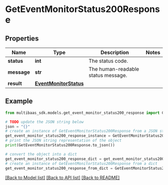 # GetEventMonitorStatus200Response


## Properties

Name | Type | Description | Notes
------------ | ------------- | ------------- | -------------
**status** | **int** | The status code. | 
**message** | **str** | The human-readable status message. | 
**result** | [**EventMonitorStatus**](EventMonitorStatus.md) |  | 

## Example

```python
from multibaas_sdk.models.get_event_monitor_status200_response import GetEventMonitorStatus200Response

# TODO update the JSON string below
json = "{}"
# create an instance of GetEventMonitorStatus200Response from a JSON string
get_event_monitor_status200_response_instance = GetEventMonitorStatus200Response.from_json(json)
# print the JSON string representation of the object
print(GetEventMonitorStatus200Response.to_json())

# convert the object into a dict
get_event_monitor_status200_response_dict = get_event_monitor_status200_response_instance.to_dict()
# create an instance of GetEventMonitorStatus200Response from a dict
get_event_monitor_status200_response_from_dict = GetEventMonitorStatus200Response.from_dict(get_event_monitor_status200_response_dict)
```
[[Back to Model list]](../README.md#documentation-for-models) [[Back to API list]](../README.md#documentation-for-api-endpoints) [[Back to README]](../README.md)


